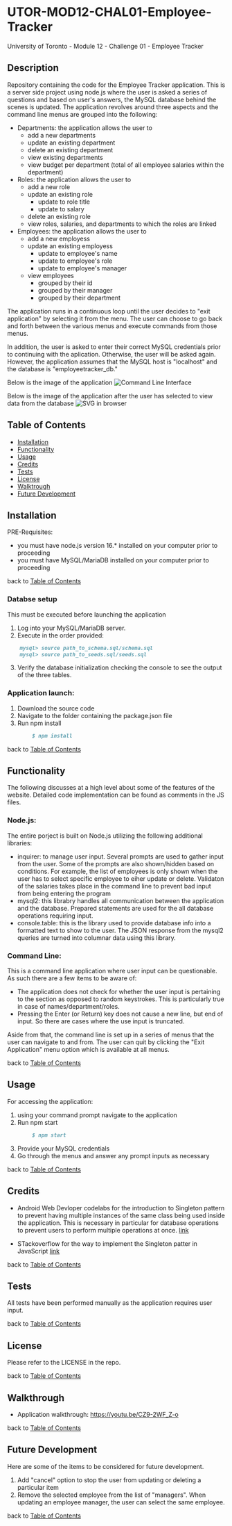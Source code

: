 # UTOR-MOD12-CHAL01-Employee-Tracker
University of Toronto - Module 12 - Challenge 01 - Employee Tracker

## Description

Repository containing the code for the Employee Tracker application. This is a server side project using node.js where the user is asked a series of questions and based on user's answers, the MySQL database behind the scenes is updated. The application revolves around three aspects and the command line menus are grouped into the following:
- Departments: the application allows the user to 
    - add a new departments
    - update an existing department
    - delete an existing department
    - view existing departments
    - view budget per department (total of all employee salaries within the department)
- Roles: the application allows the user to
    - add a new role
    - update an existing role
        - update to role title
        - update to salary
    - delete an existing role
    - view roles, salaries, and departments to which the roles are linked
- Employees: the application allows the user to
    - add a new employess
    - update an existing employess
        - update to employee's name
        - update to employee's role
        - update to employee's manager
    - view employees
        - grouped by their id
        - grouped by their manager
        - grouped by their department

The application runs in a continuous loop until the user decides to "exit application" by selecting it from the menu. The user can choose to go back and forth between the various menus and execute commands from those menus. 

In addition, the user is asked to enter their correct MySQL credentials prior to continuing with the aplication. Otherwise, the user will be asked again. However, the application assumes that the MySQL host is "localhost" and the database is "employeetracker_db."

Below is the image of the application
![Command Line Interface](./assets/images/ET-01-user-menus.png)

Below is the image of the application after the user has selected to view data from the database
![SVG in browser](./assets/images/ET-02-database-data.png)


## Table of Contents

- [Installation](#installation)
- [Functionality](#functionality)
- [Usage](#usage)
- [Credits](#credits)
- [Tests](#tests)
- [License](#license)
- [Walktrough](#walkthrough)
- [Future Development](#future-development)

## Installation

PRE-Requisites: 
- you must have node.js version 16.* installed on your computer prior to proceeding
- you must have MySQL/MariaDB installed on your computer prior to proceeding

back to [Table of Contents](#table-of-contents)


### Databse setup
This must be executed before launching the application
1. Log into your MySQL/MariaDB server.
2. Execute in the order provided:
```md
    mysql> source path_to_schema.sql/schema.sql
    mysql> source path_to_seeds.sql/seeds.sql
```
3. Verify the database initialization checking the console to see the output of the three tables.

### Application launch:
1. Download the source code
2. Navigate to the folder containing the package.json file
3. Run npm install
```md
        $ npm install
```

back to [Table of Contents](#table-of-contents)


## Functionality

The following discusses at a high level about some of the features of the website. Detailed code implementation can be found as comments in the JS files.


### Node.js:

The entire porject is built on Node.js utilizing the following additional libraries:
- inquirer: to manage user input. Several prompts are used to gather input from the user. Some of the prompts are also shown/hidden based on conditions. For example, the list of employees is only shown when the user has to select specific employee to eiher update or delete. Validaton of the salaries takes place in the command line to prevent bad input from being entering the program 
- mysql2: this librabry handles all communication between the application and the database. Prepared statements are used for the all database operations requiring input.
- console.table: this is the library used to provide database info into a formatted text to show to the user. The JSON response from the mysql2 queries are turned into columnar data using this library.


### Command Line:

This is a command line application where user input can be questionable. As such there are a few items to be aware of:
- The application does not check for whether the user input is pertaining to the section as opposed to random keystrokes. This is particularly true in case of names/department/roles.
- Pressing the Enter (or Return) key does not cause a new line, but end of input. So there are cases where the use input is truncated. 

Aside from that, the command line is set up in a series of menus that the user can navigate to and from. The user can quit by clicking the "Exit Application" menu option which is available at all menus.


back to [Table of Contents](#table-of-contents)

## Usage

For accessing the application:<br>

1. using your command prompt navigate to the application
2. Run npm start 
```md
        $ npm start
```
3. Provide your MySQL credentials
4. Go through the menus and answer any prompt inputs as necessary

back to [Table of Contents](#table-of-contents)


## Credits
- Android Web Devloper codelabs for the introduction to Singleton pattern to prevent having multiple instances of the same class being used inside the application. This is necessary in particular for database operations to prevent users to perform multiple operations at once. [link](https://developer.android.com/codelabs/android-room-with-a-view-kotlin#7)

- STackoverflow for the way to implement the Singleton patter in JavaScript [link](https://stackoverflow.com/questions/1479319/simplest-cleanest-way-to-implement-a-singleton-in-javascript)

back to [Table of Contents](#table-of-contents)


## Tests

All tests have been performed manually as the application requires user input.

back to [Table of Contents](#table-of-contents)


## License

Please refer to the LICENSE in the repo.

back to [Table of Contents](#table-of-contents)


## Walkthrough

- Application walkthrough: https://youtu.be/CZ9-2WF_Z-o 

back to [Table of Contents](#table-of-contents)


## Future Development

Here are some of the items to be considered for future development.
1. Add "cancel" option to stop the user from updating or deleting a particular item
2. Remove the selected employee from the list of "managers". When updating an employee manager, the user can select the same employee. 

back to [Table of Contents](#table-of-contents)
